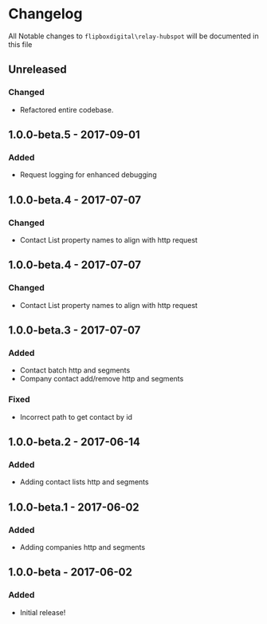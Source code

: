 # Changelog
All Notable changes to `flipboxdigital\relay-hubspot` will be documented in this file

## Unreleased
### Changed
- Refactored entire codebase.

## 1.0.0-beta.5 - 2017-09-01
### Added
- Request logging for enhanced debugging

## 1.0.0-beta.4 - 2017-07-07
### Changed
- Contact List property names to align with http request

## 1.0.0-beta.4 - 2017-07-07
### Changed
- Contact List property names to align with http request

## 1.0.0-beta.3 - 2017-07-07
### Added
- Contact batch http and segments
- Company contact add/remove http and segments

### Fixed
- Incorrect path to get contact by id

## 1.0.0-beta.2 - 2017-06-14
### Added
- Adding contact lists http and segments

## 1.0.0-beta.1 - 2017-06-02
### Added
- Adding companies http and segments

## 1.0.0-beta - 2017-06-02

### Added
- Initial release!

